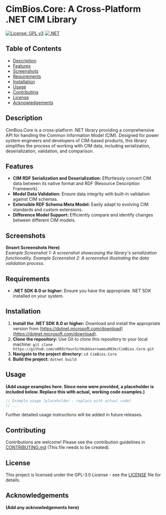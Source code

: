 # CimBios.Core: A Cross-Platform .NET CIM Library

[![License: GPL v3](https://img.shields.io/badge/License-GPLv3-blue.svg)](https://www.gnu.org/licenses/gpl-3.0)
[![.NET](https://github.com/dotnet/sdk/actions/workflows/main.yml/badge.svg)](https://github.com/dotnet/sdk/actions/workflows/main.yml)


## Table of Contents

- [Description](#description)
- [Features](#features)
- [Screenshots](#screenshots)
- [Requirements](#requirements)
- [Installation](#installation)
- [Usage](#usage)
- [Contributing](#contributing)
- [License](#license)
- [Acknowledgements](#acknowledgements)


## Description

CimBios.Core is a cross-platform .NET library providing a comprehensive API for handling the Common Information Model (CIM).  Designed for power system engineers and developers of CIM-based products, this library simplifies the process of working with CIM data, including serialization, deserialization, validation, and comparison.


## Features

* **CIM RDF Serialization and Deserialization:**  Effortlessly convert CIM data between its native format and RDF (Resource Description Framework).
* **Model Data Validation:** Ensure data integrity with built-in validation against CIM schemas.
* **Extensible RDF Schema Meta Model:**  Easily adapt to evolving CIM standards and custom extensions.
* **Difference Model Support:** Efficiently compare and identify changes between different CIM models.


## Screenshots

**(Insert Screenshots Here)**  
*Example Screenshot 1:  A screenshot showcasing the library's serialization functionality.*
*Example Screenshot 2: A screenshot illustrating the data validation process.*


## Requirements

* **.NET SDK 8.0 or higher:**  Ensure you have the appropriate .NET SDK installed on your system.


## Installation

1. **Install the .NET SDK 8.0 or higher:** Download and install the appropriate version from [https://dotnet.microsoft.com/download](https://dotnet.microsoft.com/download).
2. **Clone the repository:** Use Git to clone this repository to your local machine:  `git clone https://github.com/u003cYourGitHubUsernameu003e/CimBios.Core.git`
3. **Navigate to the project directory:** `cd CimBios.Core`
4. **Build the project:** `dotnet build`


## Usage

**(Add usage examples here.  Since none were provided, a placeholder is included below.  Replace this with actual, working code examples.)**

```csharp
// Example usage (placeholder - replace with actual code)
// ...
```

Further detailed usage instructions will be added in future releases.


## Contributing

Contributions are welcome! Please see the contribution guidelines in [CONTRIBUTING.md](CONTRIBUTING.md) (This file needs to be created).


## License

This project is licensed under the GPL-3.0 License - see the [LICENSE](LICENSE) file for details.


## Acknowledgements

**(Add any acknowledgements here)**

